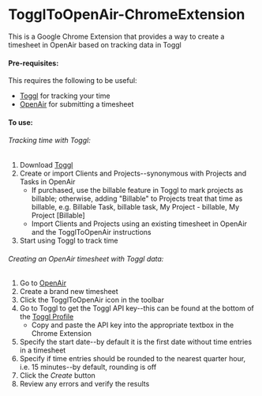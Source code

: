 # TogglToOpenAir-ChromeExtension
This is a Google Chrome Extension that provides a way to create a timesheet in OpenAir based on tracking data in Toggl

#### Pre-requisites:
This requires the following to be useful:
- [Toggl](https://toggl.com/) for tracking your time
- [OpenAir](https://www.openair.com/index.pl) for submitting a timesheet

#### To use:

###### Tracking time with Toggl:
1) Download [Toggl](https://toggl.com/)
2) Create or import Clients and Projects--synonymous with Projects and Tasks in OpenAir
   - If purchased, use the billable feature in Toggl to mark projects as billable; otherwise, adding "Billable" to Projects treat that time as billable, e.g. Billable Task, billable task, My Project - billable, My Project [Billable]
   - Import Clients and Projects using an existing timesheet in OpenAir and the TogglToOpenAir instructions
3) Start using Toggl to track time

###### Creating an OpenAir timesheet with Toggl data:
1) Go to [OpenAir](https://www.openair.com/index.pl)
2) Create a brand new timesheet
3) Click the TogglToOpenAir icon in the toolbar
4) Go to Toggl to get the Toggl API key--this can be found at the bottom of the [Toggl Profile](https://toggl.com/app/profile)
   - Copy and paste the API key into the appropriate textbox in the Chrome Extension
5) Specify the start date--by default it is the first date without time entries in a timesheet
6) Specify if time entries should be rounded to the nearest quarter hour, i.e. 15 minutes--by default, rounding is off
7) Click the *Create* button
8) Review any errors and verify the results